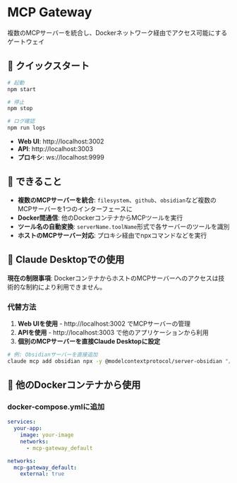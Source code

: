 # MCP Gateway

複数のMCPサーバーを統合し、Dockerネットワーク経由でアクセス可能にするゲートウェイ

## 🚀 クイックスタート

```bash
# 起動
npm start

# 停止
npm stop

# ログ確認
npm run logs
```

- **Web UI**: http://localhost:3002
- **API**: http://localhost:3003
- **プロキシ**: ws://localhost:9999

## 🎯 できること

- **複数のMCPサーバーを統合**: `filesystem`、`github`、`obsidian`など複数のMCPサーバーを1つのインターフェースに
- **Docker間通信**: 他のDockerコンテナからMCPツールを実行
- **ツール名の自動変換**: `serverName.toolName`形式で各サーバーのツールを識別
- **ホストのMCPサーバー対応**: プロキシ経由でnpxコマンドなどを実行

## 🤖 Claude Desktopでの使用

**現在の制限事項**: DockerコンテナからホストのMCPサーバーへのアクセスは技術的な制約により利用できません。

### 代替方法

1. **Web UIを使用** - http://localhost:3002 でMCPサーバーの管理
2. **APIを使用** - http://localhost:3003 で他のアプリケーションから利用
3. **個別のMCPサーバーを直接Claude Desktopに設定**

```bash
# 例: Obsidianサーバーを直接追加
claude mcp add obsidian npx -y @modelcontextprotocol/server-obsidian "/path/to/vault"
```

## 🐳 他のDockerコンテナから使用

### docker-compose.ymlに追加
```yaml
services:
  your-app:
    image: your-image
    networks:
      - mcp-gateway_default

networks:
  mcp-gateway_default:
    external: true
```




